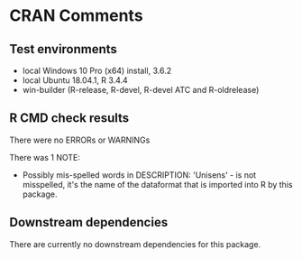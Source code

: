 # CRAN Comments

## Test environments

- local Windows 10 Pro (x64) install, 3.6.2
- local Ubuntu 18.04.1, R 3.4.4
- win-builder (R-release, R-devel, R-devel ATC and R-oldrelease)

## R CMD check results

There were no ERRORs or WARNINGs

There was 1 NOTE:

- Possibly mis-spelled words in DESCRIPTION: 'Unisens' - is not misspelled, it's the name of the dataformat that is imported into R by this package.

## Downstream dependencies

There are currently no downstream dependencies for this package.

